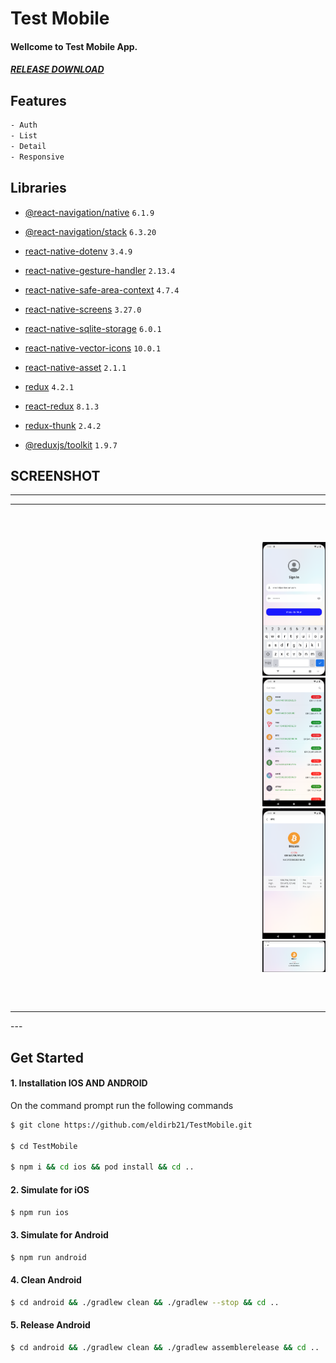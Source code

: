 # Test Mobile

#### Wellcome to Test Mobile App.

##### [RELEASE DOWNLOAD](https://github.com/eldirb21/TestMobile/releases)

## Features

```sh
- Auth
- List
- Detail
- Responsive
```

## Libraries

- [@react-navigation/native](https://github.com/react-navigation/react-navigation) `6.1.9`
- [@react-navigation/stack](https://github.com/react-navigation/react-navigation) `6.3.20`
- [react-native-dotenv](https://github.com/goatandsheep/react-native-dotenv) `3.4.9`
- [react-native-gesture-handler](https://github.com/software-mansion/react-native-gesture-handler) `2.13.4`
- [react-native-safe-area-context](https://github.com/th3rdwave/react-native-safe-area-context) `4.7.4`
- [react-native-screens](https://github.com/software-mansion/react-native-screens) `3.27.0`
- [react-native-sqlite-storage](https://github.com/andpor/react-native-sqlite-storage) `6.0.1`
- [react-native-vector-icons](https://github.com/oblador/react-native-vector-icons) `10.0.1`

- [react-native-asset](https://github.com/unimonkiez/react-native-asset) `2.1.1`
- [redux](https://redux.js.org) `4.2.1`
- [react-redux](https://react-redux.js.org) `8.1.3`
- [redux-thunk](https://github.com/reduxjs/redux-thunk) `2.4.2`
- [@reduxjs/toolkit](https://redux-toolkit.js.org/) `1.9.7`

## SCREENSHOT

---

<hr>
<pre>
    <p align="right" width="100%">
        <img src="screenshot/signin.png" width="20%">
        <img src="screenshot/list.png" width="20%">
        <img src="screenshot/detail.png" width="20%">
        <img src="screenshot/responsive.png" width="20%">
    </p>
</pre>
<hr>
---

## Get Started

#### 1. Installation IOS AND ANDROID

On the command prompt run the following commands

```sh
$ git clone https://github.com/eldirb21/TestMobile.git

$ cd TestMobile

$ npm i && cd ios && pod install && cd ..
```

#### 2. Simulate for iOS

```sh
$ npm run ios
```

#### 3. Simulate for Android

```sh
$ npm run android
```

#### 4. Clean Android

```sh
$ cd android && ./gradlew clean && ./gradlew --stop && cd ..
```

#### 5. Release Android

```sh
$ cd android && ./gradlew clean && ./gradlew assemblerelease && cd ..
```
